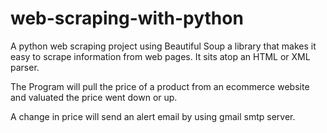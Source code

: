 # web-scraping-with-python
A python web scraping project using Beautiful Soup  a library that makes it easy to scrape information from web pages. It sits atop an HTML or XML parser. 

The Program will pull the price of a product from an ecommerce website and valuated the price went down or up.

A change in price will send an alert email by using  gmail smtp server.
